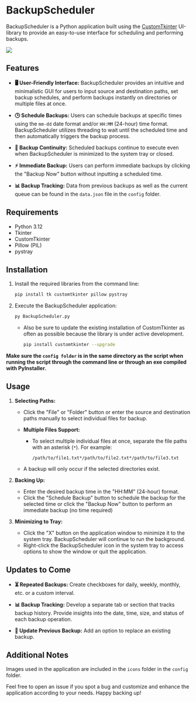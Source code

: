 # BackupScheduler

BackupScheduler is a Python application built using the [CustomTkinter](https://github.com/TomSchimansky/CustomTkinter) UI-library to provide an easy-to-use interface for scheduling and performing backups.

![](https://i.imgur.com/fiyRs1Y.png)

## Features

- **🖥️ User-Friendly Interface:** BackupScheduler provides an intuitive and minimalistic GUI for users to input source and destination paths, set backup schedules, and perform backups instantly on directories or multiple files at once.

- **🕒 Schedule Backups:** Users can schedule backups at specific times using the `mm-dd` date format and/or `HH:MM` (24-hour) time format. BackupScheduler utilizes threading to wait until the scheduled time and then automatically triggers the backup process.

- **🔄 Backup Continuity:** Scheduled backups continue to execute even when BackupScheduler is minimized to the system tray or closed.

- **⚡ Immediate Backup:** Users can perform immediate backups by clicking the "Backup Now" button without inputting a scheduled time.

- **📊 Backup Tracking:** Data from previous backups as well as the current queue can be found in the `data.json` file in the `config` folder.

## Requirements
- Python 3.12
- Tkinter
- CustomTkinter
- Pillow (PIL)
- pystray

## Installation

1. Install the required libraries from the command line:

   ```bash
   pip install tk customtkinter pillow pystray 
   ```

2. Execute the BackupScheduler application:
   ```bash
   py BackupScheduler.py
   ```

   - Also be sure to update the existing installation of CustomTkinter as often as possible because the library is under active development.

      ```bash
      pip install customtkinter --upgrade
      ```
**Make sure the `config folder` is in the same directory as the script when running the script through the command line or through an exe compiled with PyInstaller.**

## Usage

1. **Selecting Paths:**
   - Click the "File" or "Folder" button or enter the source and destination paths manually to select individual files for backup.

    - **Multiple Files Support:**
         
      - To select multiple individual files at once, separate the file paths with an asterisk (`*`). For example:


         ```
         /path/to/file1.txt*/path/to/file2.txt*/path/to/file3.txt
    - A backup will only occur if the selected directories exist.

2. **Backing Up:**
   - Enter the desired backup time in the "HH:MM" (24-hour) format.
   - Click the "Schedule Backup" button to schedule the backup for the selected time or click the "Backup Now" button to perform an immediate backup (no time required)

3. **Minimizing to Tray:**
   - Click the "X" button on the application window to minimize it to the system tray. BackupScheduler will continue to run the background.
   - Right-click the BackupScheduler icon in the system tray to access options to show the window or quit the application.

## Updates to Come

- **⏳️ Repeated Backups:** Create checkboxes for daily, weekly, monthly, etc. or a custom interval.

- **📊 Backup Tracking:** Develop a separate tab or section that tracks backup history. Provide insights into the date, time, size, and status of each backup operation.

- **🔂 Update Previous Backup:** Add an option to replace an existing backup.

## Additional Notes

Images used in the application are included in the `icons` folder in the `config` folder.

Feel free to open an issue if you spot a bug and customize and enhance the application according to your needs. Happy backing up!